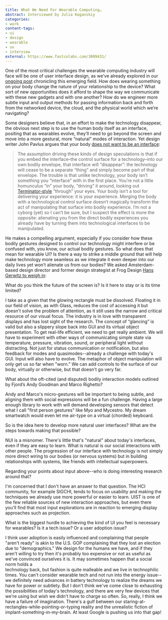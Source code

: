 ```yaml
---
title: What We Need For Wearable Computing…
abstract: Interviewed by Julia Kaganskiy
categories:
- work
content-tags:
- ui
- design
- wearable
- ux
- interview
external: https://www.fastcolabs.com/3009431/
---
```


<p>One of the most critical challenges the wearable computing industry will face will be one of user interface design, as we’ve already explored in our <a href="http://www.fastcolabs.com/3008480/wearable-computing-finally-here-its-all-wrong" target="_self">ongoing post</a> chronicling this emerging field. How does wearing something on your body change the nature of your relationship to the device? What sort of new opportunities does it afford to shape the way we communicate with these new gadgets and with one another? How do we engineer more subtle input and output methods for passing information back and forth from the networked device, the cloud, and the physical world which we’re navigating?</p>

<p>Some designers believe that, in an effort to make the technology disappear, the obvious next step is to use the human body itself as an interface, positing that as wearables evolve, they’ll need to go beyond the screen and move into a more gestural, more “natural” modes of interaction. Yet design writer John Pavlus argues that your body <a href="http://www.technologyreview.com/view/514136/your-body-does-not-want-to-be-an-interface/" target="_blank">does not want to be an interface</a>:</p>

<blockquote><p>The assumption driving these kinds of design speculations is that if you embed the interface–the control surface for a technology–into our own bodily envelope, that interface will “disappear”: the technology will cease to be a separate “thing” and simply become part of that envelope. The trouble is that unlike technology, your body isn’t something you “interface” with in the first place. You’re not a little homunculus “in” your body, “driving” it around, looking out <a href="http://theandrewmiller.com/wp-content/uploads/2012/04/terminator-vision.jpg" target="_blank">Terminator-style</a> “through” your eyes. Your body isn’t a tool for delivering your experience: it is your experience. Merging the body with a technological control surface doesn’t magically transform the act of manipulating that surface into bodily experience. I’m not a cyborg (yet) so I can’t be sure, but I suspect the effect is more the opposite: alienating you from the direct bodily experiences you already have by turning them into technological interfaces to be manipulated.</p></blockquote>

<p>He makes a compelling argument, especially if you consider how these bodily gestures designed to control our technology might interfere or be confused with, you know, our actual bodily gestures. So what does that mean for wearable UI? Is there a way to strike a middle ground that will help make technology more seamless as we integrate it even deeper into our daily lives yet won’t alienate us from our bodies? We asked Amsterdam-based design director and former design strategist at Frog Design <a href="https://twitter.com/gerwitz" target="_blank">Hans Gerwitz to weigh in</a>:</p>

<p><p class="interview-question">What do you think the future of the screen is? Is it here to stay or is its time limited?</p></p>

<p><p class="interview-answer">I take as a given that the glowing rectangle must be dissolved. Floating it in our field of vision, as with Glass, reduces the cost of accessing it but doesn't solve the problem of attention, as it still uses the narrow and critical resource of our visual focus. The industry is in love with transparent displays and has lost sight of the research. The concept of “glancing” is valid but also a slippery slope back into GUI and its virtual object presentation. To get real-life efficient, we need to get really ambient. We will have to experiment with other ways of communicating simple state via temperature, pressure, vibration, sound, or peripheral light without distracting. Not just for status communication or notification, but also feedback for modes and quasimodes--already a challenge with today's GUI. Input will also have to evolve. The metaphor of object manipulation will only get us so far when "worn." We can add controls to the surface of our body, virtually or otherwise, but that doesn't go very far.</p></p>

<p><p class="interview-question">What about the oft-cited (and disputed) bodily interaction models outlined by Fjord’s Andy Goodman and Marco Righetto?</p></p>

<p><p class="interview-answer">Andy and Marco's micro-gestures will be important to being subtle, and aligning them with social expressions will be a fun challenge. Having a large enough library to work with will demand developing sensors that detect what I call "first person gestures" like Myo and Mycestro. My dream smartwatch would even let me air-type on a virtual (chorded) keyboard.</p></p>

<p><p class="interview-question">So is the idea here to develop more natural user interfaces? What are the steps towards making that possible?</p></p>

<p><p class="interview-answer">NUI is a misnomer. There's little that's "natural" about today's interfaces, even if they are easy to learn. What is natural is our social interactions with other people. The progression of our interface with technology is not simply more direct wiring to our bodies (or nervous systems) but in building relationships with systems, like friends with intellectual superpowers.</p></p>

<p><p class="interview-question">Regarding your points about input above--who is doing interesting research around that?<br />
</p></p>

<p><p class="interview-answer">I'm concerned that I don't have an answer to that question. The HCI community, for example SIGCHI, tends to focus on usability and making the techniques we already use more powerful or easier to learn. UIST is one of the few reliable sources of new interaction approaches, but even there you'll find that most input explorations are in reaction to emerging display approaches such as projection.</p></p>

<p><p class="interview-question">What is the biggest hurdle to achieving the kind of UI you feel is necessary for wearables? Is it a tech issue? Or a user adoption issue?</p></p>

<p><p class="interview-answer">I think user adoption is easily influenced and complaining that people "aren't ready" is akin to the U.S. GOP complaining that they lost an election due to "demographics." We design for the humans we have, and if they aren't willing to try then it's probably too expensive or not as useful as we've convinced ourselves it is. It may sometimes happen that a social norm holds a<br />
technology back, but fashion is quite malleable and we live in technophilic times. You can't consider wearable tech and not run into the energy issue--we definitely need advances in battery technology to realize the dreams we have for power or subtlety. But I don't think we've come close to exhausting the possibilities of today's technology, and there are very few devices that we're using but wish we didn't have to charge so often. So, really, I think we have a failure of imagination. There's a gulf between our staring-at-rectangles-while-pointing-or-typing reality and the unrealistic fiction of implant-something-in-my-brain. At least Google is pushing us into that gap!</p></p>

